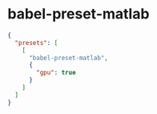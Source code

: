 babel-preset-matlab
===================


```json
{
  "presets": [
    [
      "babel-preset-matlab",
      {
        "gpu": true
      }
    ]
  ]
}
```
